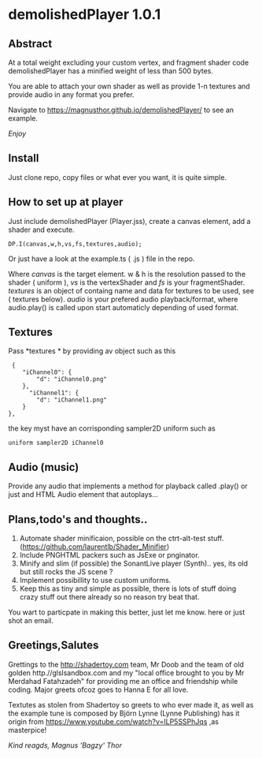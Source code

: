 # demolishedPlayer 1.0.1

## Abstract

At a total weight excluding your custom vertex, and fragment shader code demolishedPlayer has a minified weight of less than 500 bytes.

You are able to attach your own shader as well as provide 1-n textures and provide audio in any format you prefer. 

Navigate to https://magnusthor.github.io/demolishedPlayer/ to see an example.

  *Enjoy*

## Install

Just clone repo, copy files  or what ever you want, it is quite simple.

## How to set up at player

Just include demolishedPlayer (Player.jss), create a canvas element, add a shader and execute.

    DP.I(canvas,w,h,vs,fs,textures,audio);


Or just have a look at the example.ts ( .js ) file in the repo.

Where *canvas* is the target element. w & h is the resolution passed to the shader ( uniform ), *vs* is the vertexShader and *fs* is your fragmentShader. *textures* is an object of containg name and data for textures to be used, see ( textures below). *audio* is your prefered audio playback/format, where audio.play() is called upon start automaticly depending of used format.

## Textures

Pass *textures * by providing av object such as this

     {
        "iChannel0": {
            "d": "iChannel0.png"
        },
          "iChannel1": {
            "d": "iChannel1.png"
        }
    },

the key myst have an corrisponding sampler2D uniform such as


    uniform sampler2D iChannel0


## Audio (music)

Provide any audio that implements a method for playback called  .play() or just and HTML Audio element that autoplays...

## Plans,todo's and thoughts..

1. Automate shader minificaion, possible on the ctrt-alt-test stuff. (https://github.com/laurentlb/Shader_Minifier)
2. Include PNGHTML packers such as JsExe or pnginator.
3. Minify and slim (if possible) the SonantLive player (Synth).. yes, its old but still rocks the JS scene ?
4. Implement possibillity to use custom uniforms.
5. Keep this as tiny and simple as possible, there is lots of stuff doing crazy stuff out there already so no reason try beat that.   

You wart to particpate in making this better, just let me know. here or just shot an email.

## Greetings,Salutes

Grettings to the http://shadertoy.com team, Mr Doob and the team of old golden http.//glslsandbox.com and my "local office brought to you by Mr  Merdahad Fatahzadeh" for providing me an office and friendship while coding. Major greets ofcoz goes to Hanna E for all love.

Textutes as stolen from Shadertoy so greets to who ever made it, as well as the example tune is composed by Björn Lynne (Lynne Publishing) has it origin from  https://www.youtube.com/watch?v=ILP5SSPhJqs ,as masterpice!


*Kind reagds, Magnus 'Bagzy' Thor*

